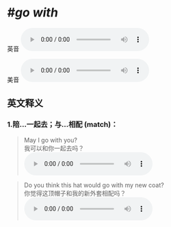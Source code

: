 # ***\#go with*** 
英音
<audio src="./media/go with1_AAC.aac" controls="controls"></audio>

美音
<audio src="./media/go with2_AAC.aac" controls="controls"></audio>



  

英文释义
---
### 1.**陪…一起去；与…相配 (match)：**  

 > May I go with you?   
 > 我可以和你一起去吗？    
<audio src="./media/go-65.aac" controls="controls"></audio>

 > Do you think this hat would go with my new coat?  
 > 你觉得这顶帽子和我的新外套相配吗？    
<audio src="./media/go517-4_AAC.aac" controls="controls"></audio>


